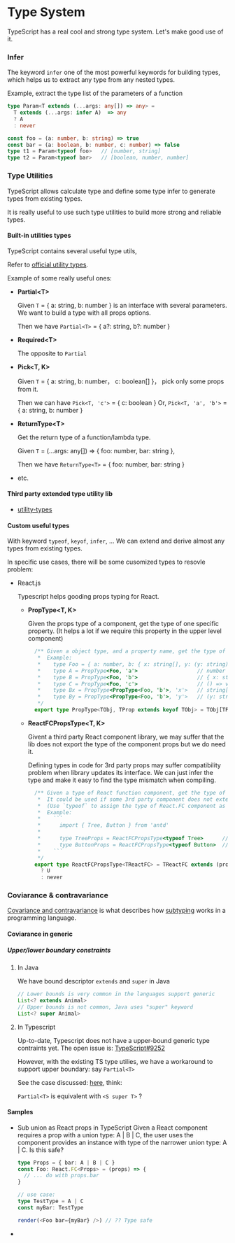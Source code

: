 # Type System


TypeScript has a real cool and strong type system. Let's make good use of it.

### Infer
The keyword `infer` one of the most powerful keywords for building types, which helps us to extract any type from any nested types.

Example, extract the type list of the parameters of a function
```typescript
type Param<T extends (...args: any[]) => any> = 
  T extends (...args: infer A)  => any
  ? A
  : never

const foo = (a: number, b: string) => true
const bar = (a: boolean, b: number, c: number) => false
type t1 = Param<typeof foo>   // [number, string]
type t2 = Param<typeof bar>   // [boolean, number, number]
```

### Type Utilities

TypeScript allows calculate type and define some type infer to generate types from existing types. 

It is really useful to use such type utilities to build more strong and reliable types.

#### Built-in utilities types

TypeScript contains several useful type utils,

Refer to [official utility types](https://www.typescriptlang.org/docs/handbook/utility-types.html).

Example of some really useful ones:

- **Partial&lt;T&gt;**
  
  Given `T` = { a: string, b: number } is an interface with several parameters. We want to build a type with all props options.

  Then we have `Partial<T>` = { a?: string, b?: number }

- **Required&lt;T&gt;**
  
  The opposite to `Partial`

- **Pick&lt;T, K&gt;**
  
  Given `T` = { a: string, b: number， c: boolean[] }， pick only some props from it.

  Then we can have `Pick<T, 'c'>` = { c: boolean }
               Or, `Pick<T, 'a', 'b'>` = { a: string, b: number }

- **ReturnType&lt;T&gt;**
  
  Get the return type of a function/lambda type.
  
  Given `T` = (...args: any[]) => { foo: number, bar: string },
  
  Then we have `ReturnType<T>` = { foo: number, bar: string }

- etc.

#### Third party extended type utility lib

- [utility-types](https://github.com/piotrwitek/utility-types)

#### Custom useful types

With keyword `typeof`, `keyof`, `infer`, ... We can extend and derive almost any types from existing types. 

In specific use cases, there will be some cusomized types to resovle problem:

- React.js
  
  Typescript helps gooding props typing for React. 
  
  - **PropType&lt;T, K&gt;**
     
    Given the props type of a component, get the type of one specific property. (It helps a lot if we require this property in the upper level component)
     
    ```typescript
      /** Given a object type, and a property name, get the type of that object property
       *  Example:
       *    type Foo = { a: number, b: { x: string[], y: (y: string) => boolean }, c: () => void }
       *    type A = PropType<Foo, 'a'>                   // number
       *    type B = PropType<Foo, 'b'>                   // { x: string[], y: (y: string) => boolean }
       *    type C = PropType<Foo, 'c'>                   // () => void
       *    type Bx = PropType<PropType<Foo, 'b'>, 'x'>   // string[]
       *    type By = PropType<PropType<Foo, 'b'>, 'y'>   // (y: string) => boolean
       */ 
      export type PropType<TObj, TProp extends keyof TObj> = TObj[TProp]
    ```
    
  - **ReactFCPropsType&lt;T, K&gt;**
    
    Givent a third party React component library, we may suffer that the lib does not export the type of the component props but we do need it. 
    
    Defining types in code for 3rd party props may suffer compatibility problem when library updates its interface. We can just infer the type and make it easy to find the type mismatch when compiling.
    
    ```typescript
      /** Given a type of React function component, get the type of the props of it.
       *  It could be used if some 3rd party component does not externally export the props type, but we need it.
       *  (Use `typeof` to assign the type of React.FC component as generic parameter)
       *  Example:
       *    ```
       *      import { Tree, Button } from 'antd'
       *
       *      type TreeProps = ReactFCPropsType<typeof Tree>      // The type of the props required by Tree
       *      type ButtonProps = ReactFCPropsType<typeof Button>  // The type of the props required by Button
       *    ```
       */
      export type ReactFCPropsType<TReactFC> = TReactFC extends (props: infer U, ...args: any[]) => any
        ? U
        : never
    ```

### Coviarance & contravariance 

[Covariance and contravariance](https://en.wikipedia.org/wiki/Covariance_and_contravariance_(computer_science)) is what describes how [subtyping](https://en.wikipedia.org/wiki/Subtyping) works in a programming language. 

#### Coviarance in generic

##### Upper/lower boundary constraints

1. In Java
   
   We have bound descriptor `extends` and `super` in Java
   
   ```Java
   // Lower bounds is very common in the languages support generic
   List<? extends Animal>
   // Upper bounds is not common, Java uses "super" keyword
   List<? super Animal>
   ```
   
2. In Typescript
   
   Up-to-date, Typescript does not have a upper-bound generic type contraints yet. The open issue is: [TypeScript#9252](https://github.com/microsoft/TypeScript/issues/9252)
   
   However, with the existing TS type utilies, we have a workaround to support upper boundary: say `Partial<T>`

   
   See the case discussed: [here](https://github.com/Microsoft/TypeScript/issues/4889#issuecomment-200388292), think:
   
   `Partial<T>` is equivalent with `<S super T>` ? 

#### Samples

- Sub union as React props in TypeScript
  Given a React component requires a prop with a union type: A | B | C, the user uses the component provides an instance with type of the narrower union type: A | C. 
  Is this safe?
  
  ```typescript
  type Props = { bar: A | B | C } 
  const Foo: React.FC<Props> = (props) => {
    // ... do with props.bar
  }

  // use case:
  type TestType = A | C
  const myBar: TestType
  
  render(<Foo bar={myBar} />) // ?? Type safe
  
  ```

- 
